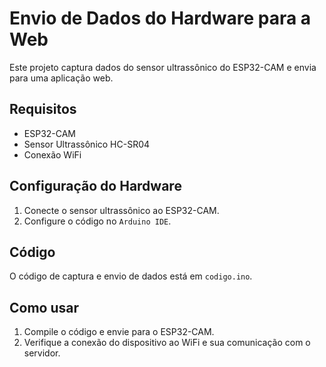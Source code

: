 # Envio de Dados do Hardware para a Web

Este projeto captura dados do sensor ultrassônico do ESP32-CAM e envia para uma aplicação web.

## Requisitos
- ESP32-CAM
- Sensor Ultrassônico HC-SR04
- Conexão WiFi

## Configuração do Hardware
1. Conecte o sensor ultrassônico ao ESP32-CAM.
2. Configure o código no `Arduino IDE`.

## Código
O código de captura e envio de dados está em `codigo.ino`.

## Como usar
1. Compile o código e envie para o ESP32-CAM.
2. Verifique a conexão do dispositivo ao WiFi e sua comunicação com o servidor.

